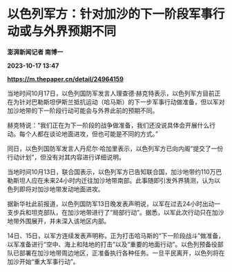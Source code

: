 # 以色列军方：针对加沙的下一阶段军事行动或与外界预期不同
**澎湃新闻记者 南博一**

**2023-10-17 13:47**

**https://m.thepaper.cn/detail/24964159**

当地时间10月17日，以色列国防军发言人理查德·赫克特表示，以色列军方目前正在为针对巴勒斯坦伊斯兰抵抗运动（哈马斯）的下一步军事行动做准备，但以军对加沙地带的下一阶段行动可能会与外界此前的预期不同。

赫克特说：“我们正在为下一阶段的战争做准备，我们还没说具体会开展什么行动。每个人都在谈论地面进攻，但也可能是不同的方式。”

同日，以色列国防军发言人丹尼尔·哈加里表示，以色列军方已向内阁“提交了一份行动计划”，但没有对其内容进行详细说明。

当地时间10月13日，联合国表示，以色列军方已告知联合国，加沙地带约110万巴勒斯坦人应在未来24小时内迁往加沙地带南部。此事随即引发外界猜测，认为以色列即将对加沙地带发动地面进攻。

据新华社此前报道，以色列国防军13日晚发表声明说，以军在过去24小时出动一支步兵和坦克部队，在加沙地带进行了“局部行动”。据悉，以军此次行动只在加沙地带外围展开，并未深入该地区内部。

14日、15日，以军方连续发表声明称，正为打击哈马斯的“下一阶段战斗”做准备，以军准备进行“空中、海上和陆地的打击”以及“重要的地面行动”。以色列预备役部队已部署在加沙地带周边地区，正准备执行各种任务。一旦平民离开，以色列将在加沙开始“重大军事行动”。